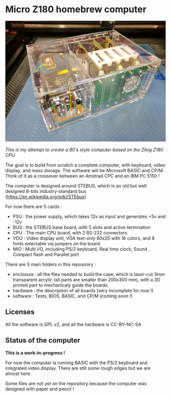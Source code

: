# Micro Z180 homebrew computer

![The computer](doc/computer.jpg)

*This is my attempt to create a 80's style computer based on the Zilog Z180 CPU.*

The goal is to build from scratch a complete computer, with  keyboard, video display, and mass storage. The software will be Microsoft BASIC and CP/M. Think of it as a crossover between an Amstrad CPC and an IBM PC 5150 !

The computer is designed around STEBUS, which is an old but well designed 8-bits industry-standard bus (https://en.wikipedia.org/wiki/STEbus). 

For now there are 5 cards :

 * PSU : the power supply, which takes 12v as input and generates +5v and -12v 
 * BUS : the STEBUS base board, with 5 slots and active termination
 * CPU : The main CPU board, with 2 RS-232 connectors
 * VDU : Video display unit, VGA text-only 80x25 with 16 colors, and 8 fonts selectable via jumpers on the board
 * MIO : Multi I/O, including PS/2 keyboard, Real time clock, Sound , Compact flash and Parallel port
 
 There are 3 main folders in this reposirory :
 
 * enclosure : all the files needed to build the case, which is laser-cut 3mm transparent acrylic (all parts are smaller than 200x300 mm), with a 3D printed part to mechanicaly guide the boards.
 * hardware : the description of all boards (very incomplete for now !)
 * software : Tests, BIOS, BASIC, and CP/M (coming soon !)
 
 ## Licenses
 
All the software is GPL v2, and all the hardware is CC-BY-NC-SA
 
 ## Status of the computer
 
 **This is a work-in-progress !**
 
 For now the computer is running BASIC with the PS/2 keyboard and integrated video display. There are still some rough edges but we are almost here.
 
 Some files are not yet on the repository because the computer was designed with paper and pencil ! 
 
 
 
